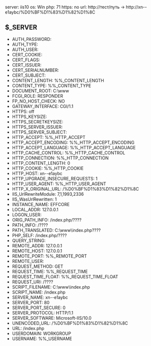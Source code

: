 server: iis10
os: Win
php: 71
https: no
url: http://тест/путь → http://xn--e1aybc/%D0%BF%D1%83%D1%82%D1%8C

$_SERVER
---------------------------------------------------------------------
- AUTH_PASSWORD: 
- AUTH_TYPE: 
- AUTH_USER: 
- CERT_COOKIE: 
- CERT_FLAGS: 
- CERT_ISSUER: 
- CERT_SERIALNUMBER: 
- CERT_SUBJECT: 
- CONTENT_LENGTH: %%_CONTENT_LENGTH
- CONTENT_TYPE: %%_CONTENT_TYPE
- DOCUMENT_ROOT: C:\www
- FCGI_ROLE: RESPONDER
- FP_NO_HOST_CHECK: NO
- GATEWAY_INTERFACE: CGI/1.1
- HTTPS: off
- HTTPS_KEYSIZE: 
- HTTPS_SECRETKEYSIZE: 
- HTTPS_SERVER_ISSUER: 
- HTTPS_SERVER_SUBJECT: 
- HTTP_ACCEPT: %%_HTTP_ACCEPT
- HTTP_ACCEPT_ENCODING: %%_HTTP_ACCEPT_ENCODING
- HTTP_ACCEPT_LANGUAGE: %%_HTTP_ACCEPT_LANGUAGE
- HTTP_CACHE_CONTROL: %%_HTTP_CACHE_CONTROL
- HTTP_CONNECTION: %%_HTTP_CONNECTION
- HTTP_CONTENT_LENGTH: 0
- HTTP_COOKIE: %%_HTTP_COOKIE
- HTTP_HOST: xn--e1aybc
- HTTP_UPGRADE_INSECURE_REQUESTS: 1
- HTTP_USER_AGENT: %%_HTTP_USER_AGENT
- HTTP_X_ORIGINAL_URL: /%D0%BF%D1%83%D1%82%D1%8C
- IIS_UrlRewriteModule: 7,1,1993,2336
- IIS_WasUrlRewritten: 1
- INSTANCE_NAME: EFFCORE
- LOCAL_ADDR: 127.0.0.1
- LOGON_USER: 
- ORIG_PATH_INFO: /index.php/????
- PATH_INFO: /????
- PATH_TRANSLATED: C:\www\index.php\????
- PHP_SELF: /index.php/????
- QUERY_STRING: 
- REMOTE_ADDR: 127.0.0.1
- REMOTE_HOST: 127.0.0.1
- REMOTE_PORT: %%_REMOTE_PORT
- REMOTE_USER: 
- REQUEST_METHOD: GET
- REQUEST_TIME: %%_REQUEST_TIME
- REQUEST_TIME_FLOAT: %%_REQUEST_TIME_FLOAT
- REQUEST_URI: /????
- SCRIPT_FILENAME: C:\www\index.php
- SCRIPT_NAME: /index.php
- SERVER_NAME: xn--e1aybc
- SERVER_PORT: 80
- SERVER_PORT_SECURE: 0
- SERVER_PROTOCOL: HTTP/1.1
- SERVER_SOFTWARE: Microsoft-IIS/10.0
- UNENCODED_URL: /%D0%BF%D1%83%D1%82%D1%8C
- URL: /index.php
- USERDOMAIN: WORKGROUP
- USERNAME: %%_USERNAME
